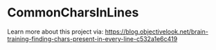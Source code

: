 # CommonCharsInLines

Learn more about this project via: https://blog.objectivelook.net/brain-training-finding-chars-present-in-every-line-c532a1e6c419
